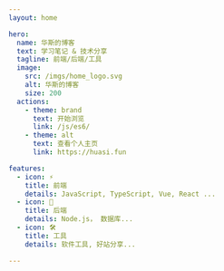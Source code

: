 ```yaml
---
layout: home

hero:
  name: 华斯的博客
  text: 学习笔记 & 技术分享
  tagline: 前端/后端/工具
  image:
    src: /imgs/home_logo.svg
    alt: 华斯的博客
    size: 200
  actions:
    - theme: brand
      text: 开始浏览
      link: /js/es6/
    - theme: alt
      text: 查看个人主页
      link: https://huasi.fun

features:
  - icon: ⚡️
    title: 前端
    details: JavaScript, TypeScript, Vue, React ...
  - icon: 🖖
    title: 后端
    details: Node.js， 数据库...
  - icon: 🛠️
    title: 工具
    details: 软件工具, 好站分享...

---
```


<style>
  :root {
    --vp-home-hero-name-color: transparent;
    --vp-home-hero-name-background: -webkit-linear-gradient(120deg, #bd34fe, #41d1ff);

    --vp-c-brand: #6C63FF;
    --vp-c-brand-light: #766EFD;
    --vp-c-brand-lighter: #8179FB;
    --vp-c-brand-dark: #5048FA;
    --vp-c-brand-darker: #4339F2;

    --vp-c-second: #e44a8a;
    --vp-c-second-light: #f962a1;
    --vp-c-second-lighter: #ff91bf;
    --vp-c-second-dark: #b31858;
    --vp-c-second-darker: #720e37; 
  }
</style>